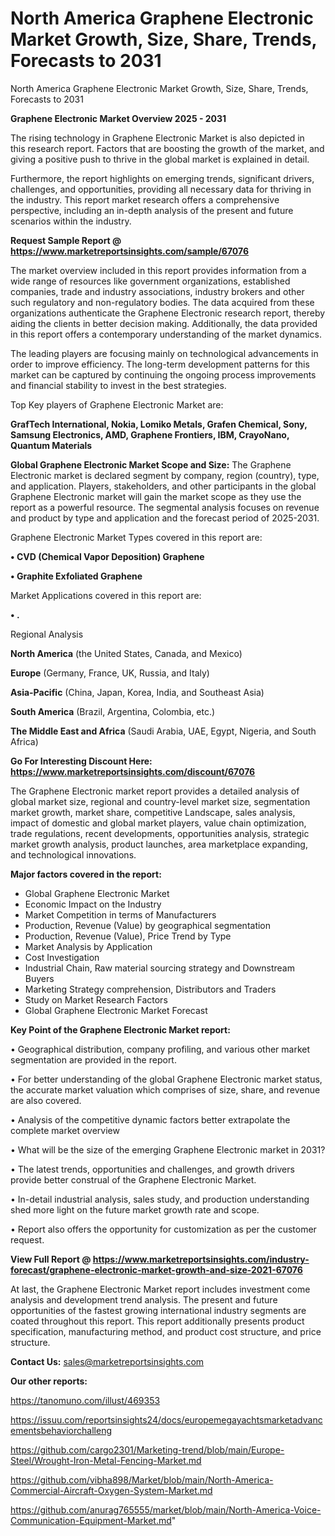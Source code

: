 # North America Graphene Electronic Market Growth, Size, Share, Trends, Forecasts to 2031
 North America Graphene Electronic Market Growth, Size, Share, Trends, Forecasts to 2031

<Strong> Graphene Electronic Market Overview 2025 - 2031</strong>

The rising technology in Graphene Electronic Market is also depicted in this research report. Factors that are boosting the growth of the market, and giving a positive push to thrive in the global market is explained in detail.

Furthermore, the report highlights on emerging trends, significant drivers, challenges, and opportunities, providing all necessary data for thriving in the industry. This report market research offers a comprehensive perspective, including an in-depth analysis of the present and future scenarios within the industry.

<strong>Request Sample Report @ <a href=https://www.marketreportsinsights.com/sample/67076>https://www.marketreportsinsights.com/sample/67076</a></strong>

The market overview included in this report provides information from a wide range of resources like government organizations, established companies, trade and industry associations, industry brokers and other such regulatory and non-regulatory bodies. The data acquired from these organizations authenticate the Graphene Electronic research report, thereby aiding the clients in better decision making. Additionally, the data provided in this report offers a contemporary understanding of the market dynamics.

The leading players are focusing mainly on technological advancements in order to improve efficiency. The long-term development patterns for this market can be captured by continuing the ongoing process improvements and financial stability to invest in the best strategies.

Top Key players of Graphene Electronic Market are:

<strong>GrafTech International, Nokia, Lomiko Metals, Grafen Chemical, Sony, Samsung Electronics, AMD, Graphene Frontiers, IBM, CrayoNano, Quantum Materials</strong>

<strong><b>Global Graphene Electronic Market Scope and Size:</b></strong>
The Graphene Electronic market is declared segment by company, region (country), type, and application. Players, stakeholders, and other participants in the global Graphene Electronic market will gain the market scope as they use the report as a powerful resource. The segmental analysis focuses on revenue and product by type and application and the forecast period of 2025-2031.

Graphene Electronic Market Types covered in this report are:

<strong>• CVD (Chemical Vapor Deposition) Graphene

• Graphite Exfoliated Graphene</strong>

Market Applications covered in this report are:

<strong>• .</strong> 

Regional Analysis

<strong>North America</strong> (the United States, Canada, and Mexico)

<strong>Europe</strong> (Germany, France, UK, Russia, and Italy)

<strong>Asia-Pacific</strong> (China, Japan, Korea, India, and Southeast Asia)

<strong>South America</strong> (Brazil, Argentina, Colombia, etc.)

<strong>The Middle East and Africa</strong> (Saudi Arabia, UAE, Egypt, Nigeria, and South Africa)

<strong>Go For Interesting Discount Here: <a href=https://www.marketreportsinsights.com/discount/67076>https://www.marketreportsinsights.com/discount/67076</a></strong>

The Graphene Electronic market report provides a detailed analysis of global market size, regional and country-level market size, segmentation market growth, market share, competitive Landscape, sales analysis, impact of domestic and global market players, value chain optimization, trade regulations, recent developments, opportunities analysis, strategic market growth analysis, product launches, area marketplace expanding, and technological innovations.

<strong><b>Major factors covered in the report:</b></strong>
<ul>
  <li>Global Graphene Electronic Market </li>
  <li>Economic Impact on the Industry</li>
  <li>Market Competition in terms of Manufacturers</li>
  <li>Production, Revenue (Value) by geographical segmentation</li>
  <li>Production, Revenue (Value), Price Trend by Type</li>
  <li>Market Analysis by Application</li>
  <li>Cost Investigation</li>
  <li>Industrial Chain, Raw material sourcing strategy and Downstream Buyers</li>
  <li>Marketing Strategy comprehension, Distributors and Traders</li>
  <li>Study on Market Research Factors</li>
  <li>Global Graphene Electronic Market Forecast</li>
</ul>

<strong><b>Key Point of the Graphene Electronic Market report:</b></strong>

• Geographical distribution, company profiling, and various other market segmentation are provided in the report.

• For better understanding of the global Graphene Electronic market status, the accurate market valuation which comprises of size, share, and revenue are also covered.

• Analysis of the competitive dynamic factors better extrapolate the complete market overview

• What will be the size of the emerging Graphene Electronic market in 2031?

• The latest trends, opportunities and challenges, and growth drivers provide better construal of the Graphene Electronic Market.

• In-detail industrial analysis, sales study, and production understanding shed more light on the future market growth rate and scope.

• Report also offers the opportunity for customization as per the customer request.

<strong><b>View Full Report @ <a href=https://www.marketreportsinsights.com/industry-forecast/graphene-electronic-market-growth-and-size-2021-67076>https://www.marketreportsinsights.com/industry-forecast/graphene-electronic-market-growth-and-size-2021-67076</a></b></strong>


At last, the Graphene Electronic Market report includes investment come analysis and development trend analysis. The present and future opportunities of the fastest growing international industry segments are coated throughout this report. This report additionally presents product specification, manufacturing method, and product cost structure, and price structure.

<strong>Contact Us:</strong>
sales@marketreportsinsights.com

<strong>Our other reports:</strong>

<a href=https://tanomuno.com/illust/469353>https://tanomuno.com/illust/469353</a>

<a href=https://issuu.com/reportsinsights24/docs/europemegayachtsmarketadvancementsbehaviorchalleng>https://issuu.com/reportsinsights24/docs/europemegayachtsmarketadvancementsbehaviorchalleng</a>

<a href=https://github.com/cargo2301/Marketing-trend/blob/main/Europe-Steel/Wrought-Iron-Metal-Fencing-Market.md>https://github.com/cargo2301/Marketing-trend/blob/main/Europe-Steel/Wrought-Iron-Metal-Fencing-Market.md</a>

<a href=https://github.com/vibha898/Market/blob/main/North-America-Commercial-Aircraft-Oxygen-System-Market.md>https://github.com/vibha898/Market/blob/main/North-America-Commercial-Aircraft-Oxygen-System-Market.md</a>

<a href=https://github.com/anurag765555/market/blob/main/North-America-Voice-Communication-Equipment-Market.md>https://github.com/anurag765555/market/blob/main/North-America-Voice-Communication-Equipment-Market.md</a>"
